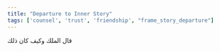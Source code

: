 ```yaml
---
title: "Departure to Inner Story"
tags: ['counsel', 'trust', 'friendship', "frame_story_departure"]
---
```


 قال الملك وكيف كان ذلك
